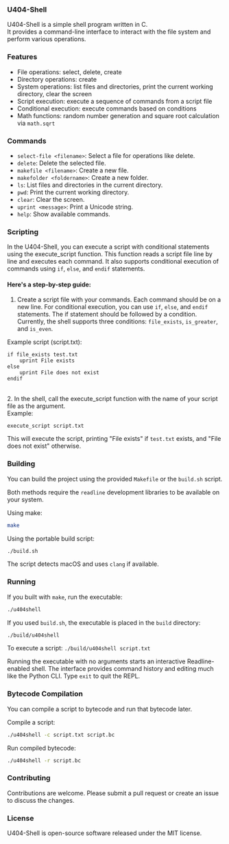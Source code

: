 ### U404-Shell
U404-Shell is a simple shell program written in C. <br>
It provides a command-line interface to interact with the file system and perform various operations.

### Features
* File operations: select, delete, create <br>
* Directory operations: create <br>
* System operations: list files and directories, print the current working directory, clear the screen <br>
* Script execution: execute a sequence of commands from a script file <br>
* Conditional execution: execute commands based on conditions <br>
* Math functions: random number generation and square root calculation via `math.sqrt` <br>
### Commands
* `select-file <filename>`: Select a file for operations like delete. <br>
* `delete`: Delete the selected file. <br>
* `makefile <filename>`: Create a new file. <br>
* `makefolder <foldername>`: Create a new folder. <br>
* `ls`: List files and directories in the current directory. <br>
* `pwd`: Print the current working directory. <br>
* `clear`: Clear the screen. <br>
* `uprint <message>`: Print a Unicode string. <br>
* `help`: Show available commands. <br>
### Scripting
In the U404-Shell, you can execute a script with conditional statements using the execute_script function. This function reads a script file line by line and executes each command. It also supports conditional execution of commands using `if`, `else`, and `endif` statements.

#### Here's a step-by-step guide:

1. Create a script file with your commands. Each command should be on a new line. For conditional execution, you can use `if`, `else`, and `endif` statements. The if statement should be followed by a condition. Currently, the shell supports three conditions: `file_exists`, `is_greater`, and `is_even`. <br>

Example script (script.txt):
```
if file_exists test.txt
    uprint File exists
else
    uprint File does not exist
endif
```
<br>
2. In the shell, call the execute_script function with the name of your script file as the argument.<br>
Example:

`execute_script script.txt`

This will execute the script, printing "File exists" if `test.txt` exists, and "File does not exist" otherwise.

### Building
You can build the project using the provided `Makefile` or the `build.sh` script.

Both methods require the `readline` development libraries to be
available on your system.

Using make:
```sh
make
```

Using the portable build script:
```sh
./build.sh
```
The script detects macOS and uses `clang` if available.
### Running
If you built with `make`, run the executable:
```sh
./u404shell
```

If you used `build.sh`, the executable is placed in the `build` directory:
```sh
./build/u404shell
```
To execute a script: `./build/u404shell script.txt`

Running the executable with no arguments starts an interactive
Readline-enabled shell.  The interface provides command history and
editing much like the Python CLI.  Type `exit` to quit the REPL.

### Bytecode Compilation
You can compile a script to bytecode and run that bytecode later.

Compile a script:
```sh
./u404shell -c script.txt script.bc
```

Run compiled bytecode:
```sh
./u404shell -r script.bc
```

### Contributing
Contributions are welcome. Please submit a pull request or create an issue to discuss the changes.

### License
U404-Shell is open-source software released under the MIT license.
